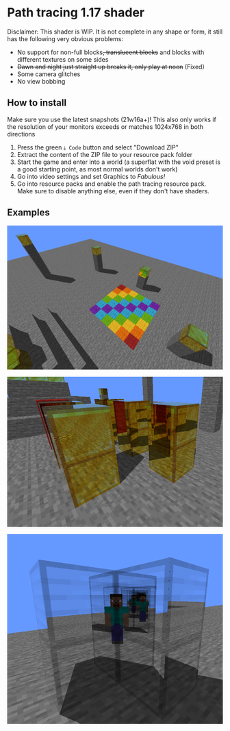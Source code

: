 # Path tracing 1.17 shader

Disclaimer: This shader is WIP. It is not complete in any shape or form, it still has the following very obvious problems:
 - No support for non-full blocks~~, translucent blocks~~ and blocks with different textures on some sides
 - ~~Dawn and night just straight up breaks it, only play at noon~~ (Fixed)
 - Some camera glitches
 - No view bobbing

## How to install

Make sure you use the latest snapshots (21w16a+)! This also only works if the resolution of your monitors exceeds or matches 1024x768 in both directions

 1. Press the green `⤓ Code` button and select "Download ZIP"
 2. Extract the content of the ZIP file to your resource pack folder
 3. Start the game and enter into a world (a superflat with the void preset is a good starting point, as most normal worlds don't work)
 4. Go into video settings and set Graphics to _Fabulous!_
 5. Go into resource packs and enable the path tracing resource pack. Make sure to disable anything else, even if they don't have shaders.

## Examples

![example1](images/example1.png)

![example2](images/example2.png)

![example3](images/example3.png)
